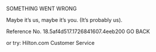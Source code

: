 SOMETHING WENT WRONG

Maybe it’s us, maybe it’s you.
(It’s probably us).

Reference No. 18.5af4d517.1726841607.4eeb200
GO BACK

or try:
Hilton.com Customer Service